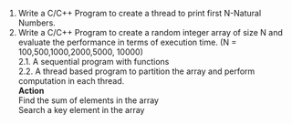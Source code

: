 1. Write a C/C++ Program to create a thread to print first N-Natural Numbers. 
2. Write a C/C++ Program to create a random integer array of size N and evaluate the performance in terms of execution time. (N = 100,500,1000,2000,5000, 10000)  
2.1. A sequential program with functions  
2.2. A thread based program to partition the array and perform computation in each thread.  
**Action**  
Find the sum of elements in the array    
Search a key element in the array  

